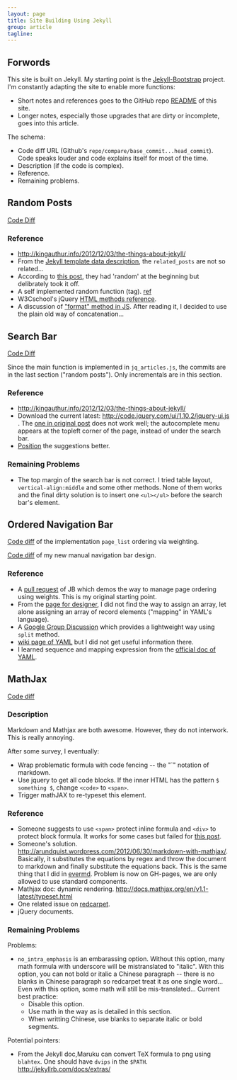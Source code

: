 ```yaml
---
layout: page
title: Site Building Using Jekyll
group: article
tagline: 
---
```


## Forwords

This site is built on Jekyll. 
My starting point is the 
[Jekyll-Bootstrap](http://jekyllbootstrap.com)
project. 
I'm constantly adapting the site to enable more functions:

   * Short notes and references goes to the GitHub repo 
   [README]({{site.base_links.this_repo}}/blob/master/README.md)
   of this site. 
   * Longer notes, especially those upgrades that are dirty or incomplete, 
   goes into this article. 

The schema:

   * Code diff URL (Github's `repo/compare/base_commit...head_commit`).
   Code speaks louder and code explains itself for most of the time. 
   * Description (if the code is complex).
   * Reference.
   * Remaining problems. 

## Random Posts

[Code Diff]({{site.base_links.this_repo}}/compare/b02d1ff43aa1c14401d5502c3d9cebcf39626e2a...f33755bca5dc7132f811d451da660b05e99a58c6)

### Reference 

   * <http://kingauthur.info/2012/12/03/the-things-about-jekyll/>
   * From the 
   [Jekyll template data description](https://github.com/mojombo/jekyll/wiki/Template-Data), 
   the `related_posts` are not so related... 
   * According to 
   [this post](http://ecommerce.shopify.com/c/shopify-discussion/t/can-i-use-random-numbers-in-liquid-1250), 
   they had 'random' at the beginning but delibrately took it off. 
   * A self implemented random function (tag). 
   [ref](http://stackoverflow.com/questions/11397245/jekyll-randomly-sort-collection)
   * W3Cschool's jQuery 
   [HTML methods reference](http://www.w3schools.com/jquery/jquery_ref_html.asp).
   * A discussion of 
   ["format" method in JS](http://stackoverflow.com/questions/1038746/equivalent-of-string-format-in-jquery). 
   After reading it, I decided to use the plain old way of concatenation... 

## Search Bar

[Code Diff]({{site.base_links.this_repo}}/compare/f33755bca5dc7132f811d451da660b05e99a58c6...84cc7ed67ea200e9c4f1b6c7e86ce654596ec945)

Since the main function is implemented in `jq_articles.js`, 
the commits are in the last section ("random posts"). 
Only incrementals are in this section. 

### Reference 

   * <http://kingauthur.info/2012/12/03/the-things-about-jekyll/>
   * Download the current latest:
   <http://code.jquery.com/ui/1.10.2/jquery-ui.js> .
   The [one in original post](http://code.jquery.com/ui/1.8.18/jquery-ui.js) does not work well;
   the autocomplete menu appears at the topleft corner of the page, instead of under the search bar.
   * [Position](http://api.jqueryui.com/autocomplete/#option-position)
   the suggestions better. 

### Remaining Problems

   * The top margin of the search bar is not correct. 
   I tried table layout, `vertical-align:middle` and some other methods. 
   None of them works and the final dirty solution is to insert one 
   `<ul></ul>` before the search bar's element. 

## Ordered Navigation Bar

[Code diff]({{site.base_links.this_repo}}/compare/77fc4c0d57f6a08863f2b808a736fb45b307d98a...dae3431360fd05972104003311e966810e821220) of the implementation `page_list` ordering via weighting. 

[Code diff]({{site.base_links.this_repo}}/compare/b6409e6cc555f93db2ffbbb31383b8a810bd5ac1...0d9085e333212c1c099e2f3611023da5144f8a75) of my new manual navigation bar design. 

### Reference

   * A [pull request](https://github.com/plusjade/jekyll-bootstrap/pull/134) of JB
   which demos the way to manage page ordering using weights. 
   This is my original starting point. 
   * From the [page for designer](https://github.com/Shopify/liquid/wiki/Liquid-for-Designers), 
   I did not find the way to assign an array, 
   let alone assigning an array of record elements ("mapping" in YAML's language). 
   * A [Google Group Discussion](https://groups.google.com/forum/?fromgroups=#!topic/liquid-templates/qwE5hWk-Kik)
   which provides a lightweight way using `split` method.
   * [wiki page of YAML](http://en.wikipedia.org/wiki/YAML) but I did not get useful information there.
   * I learned sequence and mapping expression from the [official doc of YAML](http://yaml.org/spec/1.0/).

## MathJax

[Code diff]({{site.base_links.this_repo}}/compare/b4822b8089b187fafb794db0997260a37808599d...6e6dd353d8311b1bcdf22dba554ae6f179ae739e)

### Description

Markdown and Mathjax are both awesome. 
However, they do not interwork. 
This is really annoying. 

After some survey, I eventually:

   * Wrap problematic formula with code fencing -- the "\`" notation of markdown. 
   * Use jquery to get all code blocks. 
   If the inner HTML has the pattern `$ something $`, 
   change `<code>` to `<span>`. 
   * Trigger mathJAX to re-typeset this element. 

### Reference

   * Someone suggests to use `<span>` protect inline formula and 
   `<div>` to protect block formula. 
   It works for some cases but failed for 
   [this post]({{site.base_links.blog}}/p-note-20130510-stable-marriage-problem-complexity/).
   * Someone's solution. <http://arundquist.wordpress.com/2012/06/30/markdown-with-mathjax/>.
   Basically, it substitutes the equations by regex and throw the document to markdown
   and finally substitute the equations back. 
   This is the same thing that I did in [evermd](https://github.com/hupili/evermd).
   Problem is now on GH-pages, we are only allowed to use standard components. 
   * Mathjax doc: dynamic rendering. <http://docs.mathjax.org/en/v1.1-latest/typeset.html>
   * One related issue on [redcarpet](https://github.com/vmg/redcarpet/issues/130). 
   * jQuery documents. 

### Remaining Problems

Problems:

   * `no_intra_emphasis` is an embarassing option.
   Without this option, many math formula with underscore will be mistranslated to "italic". 
   With this option, you can not bold or italic a Chinese paragraph
   -- there is no blanks in Chinese paragraph so redcarpet treat it as one single word...
   Even with this option, some math will still be mis-translated...
   Current best practice:
      * Disable this option. 
      * Use math in the way as is detailed in this section. 
      * When writting Chinese, use blanks to separate italic or bold segments. 

Potential pointers:

   * From the Jekyll doc,Maruku can convert TeX formula to png using `blahtex`. 
   One should have `dvips` in the `$PATH`. 
   <http://jekyllrb.com/docs/extras/>
